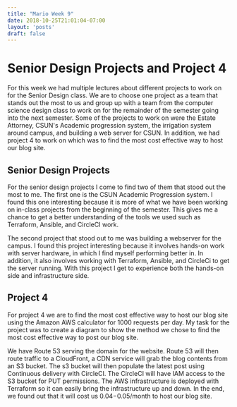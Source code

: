 ```yaml
---
title: "Mario Week 9"
date: 2018-10-25T21:01:04-07:00
layout: 'posts'
draft: false
---
```


# Senior Design Projects and Project 4

For this week we had multiple lectures about different projects to work on for the Senior Design class. We are to choose one project as a team that stands out the most to us and group up with a team from the computer science design class to work on for the remainder of the semester going into the next semester. Some of the projects to work on were the Estate Attorney, CSUN's Academic progression system, the irrigation system around campus, and building a web server for CSUN. In addition, we had project 4 to work on which was to find the most cost effective way to host our blog site. 

## Senior Design Projects

For the senior design projects I come to find two of them that stood out the most to me. The first one is the CSUN Academic Progression system. I found this one interesting because it is more of what we have been working on in-class projects from the beginning of the semester. This gives me a chance to get a better understanding of the tools we used such as Terraform, Ansible, and CircleCI work. 

The second project that stood out to me was building a webserver for the campus. I found this project interesting because it involves hands-on work with server hardware, in which I find myself performing better in. 
In addition, it also involves working with Terraform, Ansible, and CircleCi to get the server running. With this project I get to experience both the hands-on side and infrastructure side. 

## Project 4

For project 4 we are to find the most cost effective way to host our blog site using the Amazon AWS calculator for 1000 requests per day. My task for the project was to create a diagram to show the method we chose to find the most cost effective way to post our blog site. 

We have Route 53 serving the domain for the website. Route 53 will then route traffic to a CloudFront, a CDN service will grab the blog contents from an S3 bucket. The s3 bucket will then populate the latest post using Continuous delivery with CircleCI. The CircleCI will have IAM access to the S3 bucket for PUT permissions. The AWS infrastructure is deployed with Terraform so it can easily bring the infrastructure up and down. In the end, we found out that it will cost us $0.04-$0.05/month to host our blog site. 